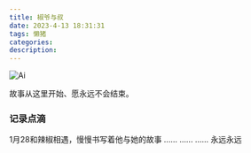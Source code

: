 ```yaml
---
title: 椒爷与叔
date: 2023-4-13 18:31:31
tags: 懒猪
categories:
description:
---
```

![Ai](/images/ai.jpeg)

故事从这里开始、愿永远不会结束。
<!--more-->

### 记录点滴
1月28和辣椒相遇，慢慢书写着他与她的故事
......
......
......
永远永远

